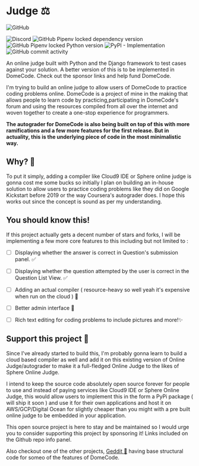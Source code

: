 # Judge ⚖️

![GitHub](https://img.shields.io/github/license/arthtyagi/judge?style=flat-square)

![Discord](https://img.shields.io/discord/723603615582912512?color=black&logo=discord&logoColor=white)
![GitHub Pipenv locked dependency version](https://img.shields.io/github/pipenv/locked/dependency-version/arthtyagi/judge/django)
![GitHub Pipenv locked Python version](https://img.shields.io/github/pipenv/locked/python-version/arthtyagi/judge)
![PyPI - Implementation](https://img.shields.io/pypi/implementation/django)
![GitHub commit activity](https://img.shields.io/github/commit-activity/m/arthtyagi/judge)


An online judge built with Python and the Django framework to test cases against your solution. A better version of this is to be implemented in DomeCode. Check out the sponsor links and help fund DomeCode.

I'm trying to build an online judge to allow users of DomeCode to practice coding problems online. DomeCode is a project of mine in the making that allows people to learn code by practicing,participating in DomeCode's forum and using the resources compiled from all over the internet and woven together to create a one-stop experience for programmers.

**The autograder for DomeCode is also being built on top of this with more ramifications and a few more features for the first release. But in actuality, this is the underlying piece of code in the most minimalistic way.**

## Why? 🤔

To put it simply, adding a compiler like Cloud9 IDE or Sphere online judge is gonna cost me some bucks so initially I plan on building an in-house solution to allow users to practice coding problems like they did on Google Kickstart before 2019 or the way Coursera's autograder does. I hope this works out since the concept is sound as per my understanding.

## You should know this!

If this project actually gets a decent number of stars and forks, I will be implementing a few more core features to this including but not limited to :

- [ ] Displaying whether the answer is correct in Question's submission panel. ✅

- [ ] Displaying whether the question attempted by the user is correct in the Question List View. ✅

- [ ] Adding an actual compiler ( resource-heavy so well yeah it's expensive when run on the cloud ) 💸

- [ ] Better admin interface 🌟

- [ ] Rich text editing for coding problems to include pictures and more!✨ 


## Support this project 🤗 

Since I've already started to build this, I'm probably gonna learn to build a cloud based compiler as well and add it on this existing version of Online Judge/autograder to make it a full-fledged Online Judge to the likes of Sphere Online Judge. 

I intend to keep the source code absolutely open source forever for people to use and instead of paying services like Cloud9 IDE or Sphere Online Judge, this would allow users to implement this in the form a PyPi package ( will ship it soon ) and use it for their own applications and host it on AWS/GCP/Digital Ocean for slightly cheaper than you might with a pre built online judge to be embedded in your application.

This open source project is here to stay and be maintained so I would urge you to consider supporting this project by sponsoring it! Links included on the Github repo info panel.

Also checkout one of the other projects, [Geddit 🦄](https://github.com/arthtyagi/geddit) having base structural code for someo of the features of DomeCode. 

